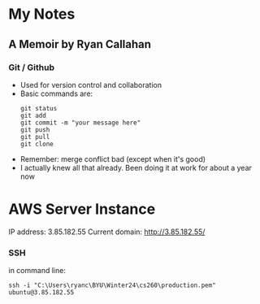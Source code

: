 # My Notes
## A Memoir by Ryan Callahan

### Git / Github
- Used for version control and collaboration
- Basic commands are:
  ```
  git status
  git add
  git commit -m "your message here"
  git push
  git pull
  git clone
  ```
- Remember: merge conflict bad (except when it's good)
- I actually knew all that already. Been doing it at work for about a year now

# AWS Server Instance
IP address: 3.85.182.55
Current domain: http://3.85.182.55/

### SSH
in command line:
```
ssh -i "C:\Users\ryanc\BYU\Winter24\cs260\production.pem" ubuntu@3.85.182.55
```